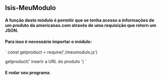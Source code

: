 ## Isis-MeuModulo


#### A função deste módulo é permitir que se tenha acesso a informações de um produto da americanas.com através de uma requisição que retorn um JSON.

#### Para isso é necessário importar o módulo:

` const getproduct = require('./meumodulo.js')

getproduct(' inserir a URL do produto ') `

#### E rodar seu programa.

